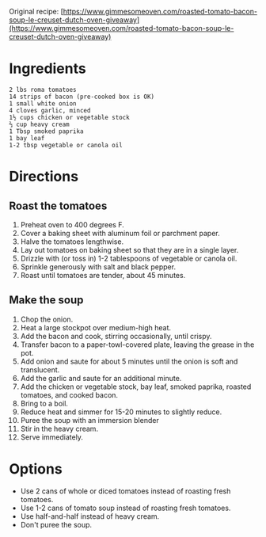 Original recipe: [https://www.gimmesomeoven.com/roasted-tomato-bacon-soup-le-creuset-dutch-oven-giveaway](https://www.gimmesomeoven.com/roasted-tomato-bacon-soup-le-creuset-dutch-oven-giveaway)

# Ingredients

    2 lbs roma tomatoes
    14 strips of bacon (pre-cooked box is OK)
    1 small white onion
    4 cloves garlic, minced
    1½ cups chicken or vegetable stock
    ⅔ cup heavy cream
    1 Tbsp smoked paprika
    1 bay leaf
    1-2 tbsp vegetable or canola oil

# Directions

## Roast the tomatoes

1. Preheat oven to 400 degrees F.
1. Cover a baking sheet with aluminum foil or parchment paper.
1. Halve the tomatoes lengthwise.
1. Lay out tomatoes on baking sheet so that they are in a single layer.
1. Drizzle with (or toss in) 1-2 tablespoons of vegetable or canola oil.
1. Sprinkle generously with salt and black pepper.
1. Roast until tomatoes are tender, about 45 minutes.

## Make the soup

1. Chop the onion.
1. Heat a large stockpot over medium-high heat.
1. Add the bacon and cook, stirring occasionally, until crispy.
1. Transfer bacon to a paper-towl-covered plate, leaving the grease in the pot.
1. Add onion and saute for about 5 minutes until the onion is soft and translucent.
1. Add the garlic and saute for an additional minute.
1. Add the chicken or vegetable stock, bay leaf, smoked paprika, roasted tomatoes, and cooked bacon.
1. Bring to a boil.
1. Reduce heat and simmer for 15-20 minutes to slightly reduce.
1. Puree the soup with an immersion blender
1. Stir in the heavy cream.
1. Serve immediately.

# Options

- Use 2 cans of whole or diced tomatoes instead of roasting fresh tomatoes.
- Use 1-2 cans of tomato soup instead of roasting fresh tomatoes.
- Use half-and-half instead of heavy cream.
- Don't puree the soup.
